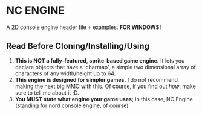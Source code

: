 # NC ENGINE
 A 2D console engine header file + examples. **FOR WINDOWS!**

## Read Before Cloning/Installing/Using
1. **This is NOT a fully-featured, sprite-based game engine.** It lets you declare objects that have a 'charmap', a simple two dimensional array of characters of any width/height up to 64.
2. **This engine is designed for simpler games.** I do not recommend making the next big MMO with this. Of course, if you find out *how*, make sure to tell me about it ;D.
3. **You MUST state what engine your game uses;** in this case, NC Engine (standing for nord console engine, of course)